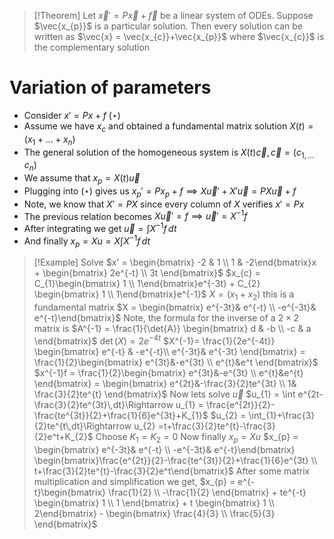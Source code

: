 >[!Theorem]
>Let $\vec{x}' = P \vec{x} + \vec{f}$ be a linear system of ODEs. Suppose $\vec{x_{p}}$ is a particular solution. 
>Then every solution can be written as $\vec{x} = \vec{x_{c}}+\vec{x_{p}}$ where $\vec{x_{c}}$ is the complementary solution

# Variation of parameters
- Consider $x' = Px + f$ ($\star$)
- Assume we have $x_{c}$ and obtained a fundamental matrix solution $X(t) = \big( x_{1} +\dots + x_{n}\big)$
- The general solution of the homogeneous system is $X(t)\vec{c}, \vec{c} = (c_{1, \dots{} } c_{n})$
- We assume that $x_{p} = X(t)\vec{u}$
- Plugging into ($\star$) gives us $x_{p}' = Px_{p}+f \implies X \vec{u}'+ X' \vec{u} = PX \vec{u}+f$
- Note, we know that $X' = PX$ since every column of $X$ verifies $x' = Px$
- The previous relation becomes $X \vec{u}' = f \implies \vec{u}' = X^{-1}f$
- After integrating we get $\vec{u} = \int X^{-1}f \, dt$
- And finally $x_{p} = Xu = X\int X^{-1}f \, dt$
>[!Example]
>Solve $x' = \begin{bmatrix} -2 & 1 \\ 1 & -2\end{bmatrix}x + \begin{bmatrix} 2e^{-t} \\ 3t \end{bmatrix}$
>$x_{c} = C_{1}\begin{bmatrix} 1 \\ 1\end{bmatrix}e^{-3t} + C_{2} \begin{bmatrix} 1 \\ 1\end{bmatrix}e^{-1}$
>$X = (x_{1} + x_{2})$ this is a fundamental matrix
>$X = \begin{bmatrix} e^{-3t}& e^{-t} \\ -e^{-3t}& e^{-t}\end{bmatrix}$
> Note, the formula for the inverse of a $2 \times 2$ matrix is $A^{-1} = \frac{1}{\det{A}} \begin{bmatrix} d & -b \\ -c & a \end{bmatrix}$
> $\det(X) = 2e^{-4t}$
> $X^{-1}= \frac{1}{2e^{-4t}} \begin{bmatrix} e^{-t} & -e^{-t}\\ e^{-3t}& e^{-3t} \end{bmatrix} = \frac{1}{2}\begin{bmatrix} e^{3t}&-e^{3t} \\ e^{t}&e^t \end{bmatrix}$
> $x^{-1}f = \frac{1}{2}\begin{bmatrix} e^{3t}&-e^{3t} \\ e^{t}&e^{t} \end{bmatrix} = \begin{bmatrix} e^{2t}&-\frac{3}{2}te^{3t} \\ 1& \frac{3}{2}te^{t} \end{bmatrix}$
> Now lets solve $\vec{u}$
> $u_{1} = \int e^{2t-\frac{3}{2}te^{3t}\,dt}\Rightarrow u_{1} = \frac{e^{2t}}{2}-\frac{te^{3t}}{2}+\frac{1}{6}e^{3t}+K_{1}$
> $u_{2} = \int_{1}+\frac{3}{2}te^{t\,dt}\Rightarrow u_{2} =t+\frac{3}{2}te^{t}-\frac{3}{2}e^t+K_{2}$
> Choose $K_{1} = K_{2} = 0$
> Now finally $x_{p} = Xu$
> $x_{p} = \begin{bmatrix} e^{-3t}& e^{-t} \\ -e^{-3t}& e^{-t}\end{bmatrix} \begin{bmatrix}\frac{e^{2t}}{2}-\frac{te^{3t}}{2}+\frac{1}{6}e^{3t} \\   t+\frac{3}{2}te^{t}-\frac{3}{2}e^t\end{bmatrix}$
> After some matrix multiplication and simplification we get,
> $x_{p} = e^{-t}\begin{bmatrix} \frac{1}{2} \\ -\frac{1}{2} \end{bmatrix} + te^{-t} \begin{bmatrix} 1 \\ 1 \end{bmatrix} + t \begin{bmatrix} 1 \\ 2\end{bmatrix} - \begin{bmatrix} \frac{4}{3} \\ \frac{5}{3} \end{bmatrix}$











